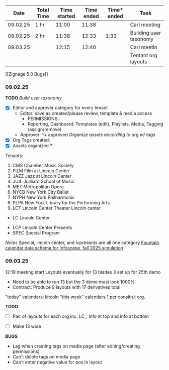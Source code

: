 
| Date     | Total Time | Time started | Time ended | Time* ended | Task                   |
| -------- | ---------- | ------------ | ---------- | ----------- | ---------------------- |
| 09.02.25 | 1 hr       | 11:00        | 11:38      |             | Carl meeting           |
| 09.02.25 | 2 hr       | 11:38        | 12:33      | 1:33        | Building user taxonomy |
| 09.03.25 |            | 12:15        | 12:40      |             | Carl meetin            |
|          |            |              |            |             | Tentant org layouts    |
[[Zignage 5.0 Bugs]]
### 09.02.25 
**TODO**
*Build user taxonomy*
- [x] Editor and approver category for every tenant
	- Editor: save as created/please review, template & media access 
		- PERMISSIONS:
		- Reporting, Dashboard, Templates (edit), Playlists, Media, Tagging (assign/remove)
	- Approver: ^+ approved
*Organize assets according to org w/ tags*
- [x] Org Tags created: 
- [x] Assets organized ?

Tenants:
1. CMS		Chamber Music Society
2. FILM		Film at Lincoln Center
3. JAZZ		Jazz at Lincoln Center
4. JUIL		Juilliard School of Music
5. MET		Metropolitan Opera
6. NYCB		New York City Ballet
7. NYPH		New York Philharmonic
8. PLPA		New York Library for the Performing Arts		
9. LCT			Lincoln Center Theater
Lincoln center
+ LC 			Lincoln Center
- LCP			Lincoln Center Presents
- SPEC		Special Program


*Notes*
Special, lincoln center, and lcpresents are all one category
[Fountain calendar data schema for Infoscape, fall 2025 simulation](https://docs.google.com/document/d/1WVbPYupTsXncmuGdq30EqXmZBlJwF1TsNauZcMGjGQQ/edit?tab=t.0)

### 09.03.25 
12:19 meeting start
Layouts eventually for 13 blades 3 set up for 25th demo
- Need to be able to run 13 but the 3 demo must look 1000%
- Contract: Produce 9 layouts with 17 derivatives total 

"today" calendars: lincoln
"this week" calendars 1 per consitn.t org.

**TODO**
- [ ] Pair of layouts for each org inc. LC_, info at top and info at bottom
- [ ] Make 13 wide 


**BUGS**
- Lag when creating tags on media page (after editing/creating permissions)
- Can't delete tags on media page
- Can't enter negative value for pos in layout